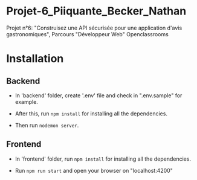 # Projet-6_Piiquante_Becker_Nathan
Projet n°6: "Construisez une API sécurisée pour une application d'avis gastronomiques", Parcours "Développeur Web" Openclassrooms 
  
# Installation 
<h2>Backend</h2>

- In 'backend' folder, create '.env' file and check in ".env.sample" for example. 

- After this, run <code>npm install</code> for installing all the dependencies.

- Then run <code>nodemon server</code>.


<h2>Frontend</h2>

- In 'frontend' folder,  run <code>npm install</code> for installing all the dependencies.

- Run <code>npm run start</code> and open your browser on "localhost:4200"